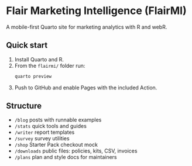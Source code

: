 # Flair Marketing Intelligence (FlairMI)

A mobile-first Quarto site for marketing analytics with R and webR.

## Quick start
1. Install Quarto and R.
2. From the `flairmi/` folder run:
   ```bash
   quarto preview
   ```
3. Push to GitHub and enable Pages with the included Action.

## Structure
- `/blog` posts with runnable examples
- `/stats` quick tools and guides
- `/writer` report templates
- `/survey` survey utilities
- `/shop` Starter Pack checkout mock
- `/downloads` public files: policies, kits, CSV, invoices
- `/plans` plan and style docs for maintainers
